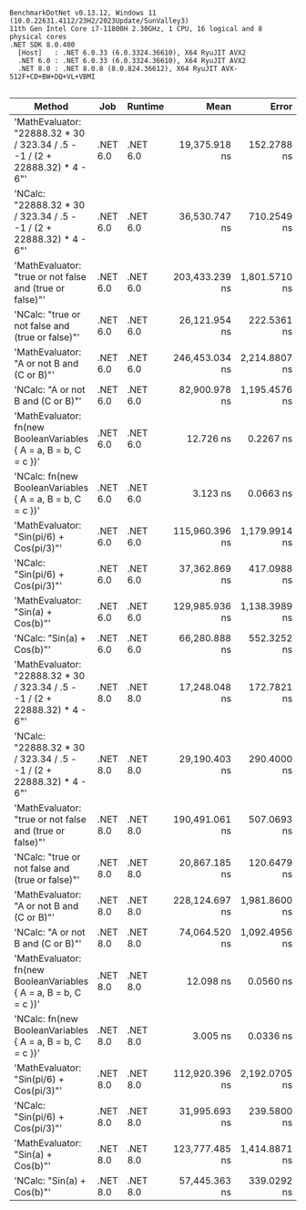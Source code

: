 ```

BenchmarkDotNet v0.13.12, Windows 11 (10.0.22631.4112/23H2/2023Update/SunValley3)
11th Gen Intel Core i7-11800H 2.30GHz, 1 CPU, 16 logical and 8 physical cores
.NET SDK 8.0.400
  [Host]   : .NET 6.0.33 (6.0.3324.36610), X64 RyuJIT AVX2
  .NET 6.0 : .NET 6.0.33 (6.0.3324.36610), X64 RyuJIT AVX2
  .NET 8.0 : .NET 8.0.8 (8.0.824.36612), X64 RyuJIT AVX-512F+CD+BW+DQ+VL+VBMI


```
| Method                                                                       | Job      | Runtime  | Mean           | Error         | StdDev        | Gen0   | Gen1   | Allocated |
|----------------------------------------------------------------------------- |--------- |--------- |---------------:|--------------:|--------------:|-------:|-------:|----------:|
| &#39;MathEvaluator: &quot;22888.32 * 30 / 323.34 / .5 - -1 / (2 + 22888.32) * 4 - 6&quot;&#39; | .NET 6.0 | .NET 6.0 |  19,375.918 ns |   152.2788 ns |   142.4417 ns | 0.4578 | 0.2136 |    5911 B |
| &#39;NCalc: &quot;22888.32 * 30 / 323.34 / .5 - -1 / (2 + 22888.32) * 4 - 6&quot;&#39;         | .NET 6.0 | .NET 6.0 |  36,530.747 ns |   710.2549 ns |   664.3729 ns | 0.6714 | 0.3052 |    8919 B |
| &#39;MathEvaluator: &quot;true or not false and (true or false)&quot;&#39;                     | .NET 6.0 | .NET 6.0 | 203,433.239 ns | 1,801.5710 ns | 1,685.1907 ns | 1.4648 | 0.7324 |   19191 B |
| &#39;NCalc: &quot;true or not false and (true or false)&quot;&#39;                             | .NET 6.0 | .NET 6.0 |  26,121.954 ns |   222.5361 ns |   185.8278 ns | 0.3967 | 0.1831 |    5215 B |
| &#39;MathEvaluator: &quot;A or not B and (C or B)&quot;&#39;                                   | .NET 6.0 | .NET 6.0 | 246,453.034 ns | 2,214.8807 ns | 1,963.4340 ns | 1.4648 | 0.4883 |   21309 B |
| &#39;NCalc: &quot;A or not B and (C or B)&quot;&#39;                                           | .NET 6.0 | .NET 6.0 |  82,900.978 ns | 1,195.4576 ns | 1,059.7421 ns | 0.4883 | 0.2441 |    6662 B |
| &#39;MathEvaluator: fn(new BooleanVariables { A = a, B = b, C = c })&#39;            | .NET 6.0 | .NET 6.0 |      12.726 ns |     0.2267 ns |     0.2120 ns | 0.0019 |      - |      24 B |
| &#39;NCalc: fn(new BooleanVariables { A = a, B = b, C = c })&#39;                    | .NET 6.0 | .NET 6.0 |       3.123 ns |     0.0663 ns |     0.0620 ns | 0.0019 |      - |      24 B |
| &#39;MathEvaluator: &quot;Sin(pi/6) + Cos(pi/3)&quot;&#39;                                     | .NET 6.0 | .NET 6.0 | 115,960.396 ns | 1,179.9914 ns | 1,103.7647 ns | 0.7324 | 0.2441 |   11364 B |
| &#39;NCalc: &quot;Sin(pi/6) + Cos(pi/3)&quot;&#39;                                             | .NET 6.0 | .NET 6.0 |  37,362.869 ns |   417.0988 ns |   348.2964 ns | 0.6104 | 0.3052 |    8063 B |
| &#39;MathEvaluator: &quot;Sin(a) + Cos(b)&quot;&#39;                                           | .NET 6.0 | .NET 6.0 | 129,985.936 ns | 1,138.3989 ns | 1,064.8590 ns | 0.9766 | 0.4883 |   12552 B |
| &#39;NCalc: &quot;Sin(a) + Cos(b)&quot;&#39;                                                   | .NET 6.0 | .NET 6.0 |  66,280.888 ns |   552.3252 ns |   516.6453 ns | 0.6104 | 0.2441 |    8510 B |
| &#39;MathEvaluator: &quot;22888.32 * 30 / 323.34 / .5 - -1 / (2 + 22888.32) * 4 - 6&quot;&#39; | .NET 8.0 | .NET 8.0 |  17,248.048 ns |   172.7821 ns |   144.2809 ns | 0.4578 | 0.4272 |    5911 B |
| &#39;NCalc: &quot;22888.32 * 30 / 323.34 / .5 - -1 / (2 + 22888.32) * 4 - 6&quot;&#39;         | .NET 8.0 | .NET 8.0 |  29,190.403 ns |   290.4000 ns |   242.4972 ns | 0.6104 | 0.4883 |    8231 B |
| &#39;MathEvaluator: &quot;true or not false and (true or false)&quot;&#39;                     | .NET 8.0 | .NET 8.0 | 190,491.061 ns |   507.0693 ns |   423.4258 ns | 1.4648 | 0.9766 |   19184 B |
| &#39;NCalc: &quot;true or not false and (true or false)&quot;&#39;                             | .NET 8.0 | .NET 8.0 |  20,867.185 ns |   120.6479 ns |   112.8541 ns | 0.3967 | 0.3662 |    5263 B |
| &#39;MathEvaluator: &quot;A or not B and (C or B)&quot;&#39;                                   | .NET 8.0 | .NET 8.0 | 228,124.697 ns | 1,981.8600 ns | 1,853.8331 ns | 1.4648 | 0.9766 |   21310 B |
| &#39;NCalc: &quot;A or not B and (C or B)&quot;&#39;                                           | .NET 8.0 | .NET 8.0 |  74,064.520 ns | 1,092.4956 ns |   968.4689 ns | 0.4883 | 0.3662 |    6710 B |
| &#39;MathEvaluator: fn(new BooleanVariables { A = a, B = b, C = c })&#39;            | .NET 8.0 | .NET 8.0 |      12.098 ns |     0.0560 ns |     0.0468 ns | 0.0019 |      - |      24 B |
| &#39;NCalc: fn(new BooleanVariables { A = a, B = b, C = c })&#39;                    | .NET 8.0 | .NET 8.0 |       3.005 ns |     0.0336 ns |     0.0298 ns | 0.0019 |      - |      24 B |
| &#39;MathEvaluator: &quot;Sin(pi/6) + Cos(pi/3)&quot;&#39;                                     | .NET 8.0 | .NET 8.0 | 112,920.396 ns | 2,192.0705 ns | 2,152.9064 ns | 0.7324 | 0.4883 |   11364 B |
| &#39;NCalc: &quot;Sin(pi/6) + Cos(pi/3)&quot;&#39;                                             | .NET 8.0 | .NET 8.0 |  31,995.693 ns |   239.5800 ns |   224.1033 ns | 0.6104 | 0.4883 |    7967 B |
| &#39;MathEvaluator: &quot;Sin(a) + Cos(b)&quot;&#39;                                           | .NET 8.0 | .NET 8.0 | 123,777.485 ns | 1,414.8871 ns | 1,323.4862 ns | 0.9766 | 0.7324 |   12552 B |
| &#39;NCalc: &quot;Sin(a) + Cos(b)&quot;&#39;                                                   | .NET 8.0 | .NET 8.0 |  57,445.363 ns |   339.0292 ns |   300.5405 ns | 0.6104 | 0.4883 |    8510 B |
